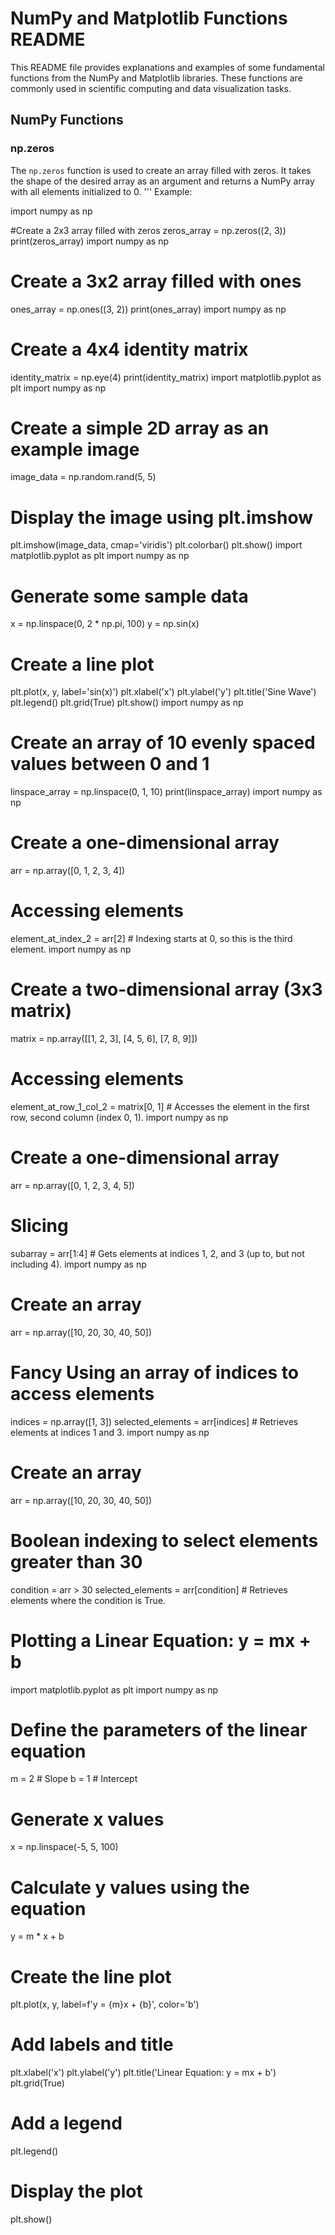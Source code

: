 # NumPy and Matplotlib Functions README

This README file provides explanations and examples of some fundamental functions from the NumPy and Matplotlib libraries. These functions are commonly used in scientific computing and data visualization tasks.

## NumPy Functions

### np.zeros

The `np.zeros` function is used to create an array filled with zeros. It takes the shape of the desired array as an argument and returns a NumPy array with all elements initialized to 0.
'''
Example:

import numpy as np

#Create a 2x3 array filled with zeros
zeros_array = np.zeros((2, 3))
print(zeros_array)
import numpy as np

# Create a 3x2 array filled with ones
ones_array = np.ones((3, 2))
print(ones_array)
import numpy as np

# Create a 4x4 identity matrix
identity_matrix = np.eye(4)
print(identity_matrix)
import matplotlib.pyplot as plt
import numpy as np

# Create a simple 2D array as an example image
image_data = np.random.rand(5, 5)

# Display the image using plt.imshow
plt.imshow(image_data, cmap='viridis')
plt.colorbar()
plt.show()
import matplotlib.pyplot as plt
import numpy as np

# Generate some sample data
x = np.linspace(0, 2 * np.pi, 100)
y = np.sin(x)

# Create a line plot
plt.plot(x, y, label='sin(x)')
plt.xlabel('x')
plt.ylabel('y')
plt.title('Sine Wave')
plt.legend()
plt.grid(True)
plt.show()
import numpy as np

# Create an array of 10 evenly spaced values between 0 and 1
linspace_array = np.linspace(0, 1, 10)
print(linspace_array)
import numpy as np

# Create a one-dimensional array
arr = np.array([0, 1, 2, 3, 4])

# Accessing elements
element_at_index_2 = arr[2]  # Indexing starts at 0, so this is the third element.
import numpy as np

# Create a two-dimensional array (3x3 matrix)
matrix = np.array([[1, 2, 3],
                   [4, 5, 6],
                   [7, 8, 9]])

# Accessing elements
element_at_row_1_col_2 = matrix[0, 1]  # Accesses the element in the first row, second column (index 0, 1).
import numpy as np

# Create a one-dimensional array
arr = np.array([0, 1, 2, 3, 4, 5])

# Slicing
subarray = arr[1:4]  # Gets elements at indices 1, 2, and 3 (up to, but not including 4).
import numpy as np

# Create an array
arr = np.array([10, 20, 30, 40, 50])

# Fancy Using an array of indices to access elements
indices = np.array([1, 3])
selected_elements = arr[indices]  # Retrieves elements at indices 1 and 3.
import numpy as np

# Create an array
arr = np.array([10, 20, 30, 40, 50])

# Boolean indexing to select elements greater than 30
condition = arr > 30
selected_elements = arr[condition]  # Retrieves elements where the condition is True.

# Plotting a Linear Equation: y = mx + b

import matplotlib.pyplot as plt
import numpy as np

# Define the parameters of the linear equation
m = 2  # Slope
b = 1  # Intercept

# Generate x values
x = np.linspace(-5, 5, 100)

# Calculate y values using the equation
y = m * x + b

# Create the line plot
plt.plot(x, y, label=f'y = {m}x + {b}', color='b')

# Add labels and title
plt.xlabel('x')
plt.ylabel('y')
plt.title('Linear Equation: y = mx + b')
plt.grid(True)

# Add a legend
plt.legend()

# Display the plot
plt.show()

